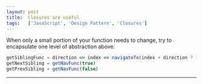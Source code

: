 ```yaml
---
layout: post
title:  Closures are useful
tags:   ['JavaScript', 'Design Pattern', 'Closures']
---
```


When only a small portion of your function needs to change, try to encapsulate one level of abstraction above.

``` javascript
getSiblingFunc = direction => index => navigateTo(index + direction ? 1 : -1)
getNextSibling = getNavFunc(true)
getPrevSibling = getNavFunc(false)
```



<hr>

